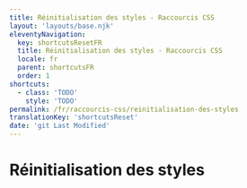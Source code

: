 ```yaml
---
title: Réinitialisation des styles - Raccourcis CSS
layout: 'layouts/base.njk'
eleventyNavigation:
  key: shortcutsResetFR
  title: Réinitialisation des styles - Raccourcis CSS
  locale: fr
  parent: shortcutsFR
  order: 1
shortcuts:
  - class: 'TODO'
    style: 'TODO'
permalink: /fr/raccourcis-css/reinitialisation-des-styles
translationKey: 'shortcutsReset'
date: 'git Last Modified'
---
```


# Réinitialisation des styles
